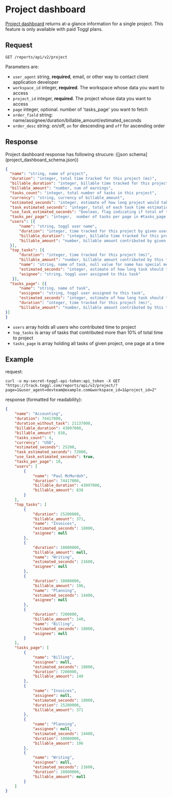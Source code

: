# Project dashboard

[Project dashboard](https://support.toggl.com/en/articles/3167701-project-dashboard) returns at-a glance information for a single project. This feature is only available with paid Toggl plans.

## Request

`GET /reports/api/v2/project`
 
Parameters are:

* `user_agent` string, **required**, email, or other way to contact client 
   application developer
* `workspace_id` integer, **required**. The workspace whose data you want to
 access
* `project_id` integer, **required**. The project whose data you want to
 access
* `page` integer, optional.  number of 'tasks_page' you want to fetch
* `order_field` string: name/assignee/duration/billable_amount/estimated_seconds
* `order_desc` string:  on/off, `on` for descending and `off` for ascending 
order

## Response

Project dashboard response has following strucure: ([json schema]
(project_dashboard_schema.json))

```json
{
  "name": "string, name of project",
  "duration": "integer, total time tracked for this project (ms)",
  "billable_duration": "integer, billable time tracked for this project (ms)",
  "billable_amount": "number, sum of earnings",
  "tasks_count": "integer, total number of tasks in this project",
  "currency": "string, currency of billable_amount",
  "estimated_seconds": "integer, estimate of how long project would take in seconds",
  "task_estimated_seconds": "integer, total of each task time estimations in seconds",
  "use_task_estimated_seconds": "boolean, flag indicating if total of task time estimations (true) should be used as grand-estimate, for false value estimated_seconds should be used instead",
  "tasks_per_page": "integer,  number of tasks per page in #tasks_page, use together with #tasks_count to build pagination links",
  "users": [{  
      "name": "string, toggl user name",
      "duration": "integer, time tracked for this project by given user (ms)",
      "billable_duration": "integer, billable time tracked for this project by given user (ms)",
      "billable_amount": "number, billable amount contributed by given user"
  }],
  "top_tasks": [{
      "duration": "integer, time tracked for this project (ms)",
      "billable_amount": "number, billable amount contributed by this task",
      "name": "string, name of task, null value for name has special meaning - 'Sum of Others'",
      "estimated_seconds": "integer, estimate of how long task should take in seconds",
      "asignee": "string, toggl user assigned to this task"
   }],
  "tasks_page": [{
      "name": "string, name of task",
      "assignee": "string, toggl user assigned to this task",
      "estimated_seconds": "integer, estimate of how long task should take in seconds",
      "duration": "integer, time tracked for this project (ms)",
      "billable_amount": "number, billable amount contributed by this task"
}]
}
```

* `users` array holds all users who contributed time to project
* `top_tasks` is array of tasks that contributed more than 10% of total time
 to project
* `tasks_page` is array holding all tasks of given project, one page 
 at a time

## Example
 
request:
```shell
curl -u my-secret-toggl-api-token:api_token -X GET "https://track.toggl.com/reports/api/v2/project/?page=1&user_agent=devteam@example.com&workspace_id=1&project_id=2"
```

response (formatted for readability):
```json
{
    "name": "Accounting",
    "duration": 74417000,
    "duration_without_task": 21137000,
    "billable_duration": 43097000,
    "billable_amount": 838,
    "tasks_count": 4,
    "currency": "USD",
    "estimated_seconds": 25200,
    "task_estimated_seconds": 72000,
    "use_task_estimated_seconds": true,
    "tasks_per_page": 10,
    "users": [
        {
            "name": "Paul McMurdoh",
            "duration": 74417000,
            "billable_duration": 43097000,
            "billable_amount": 838
        }
    ],
    "top_tasks": [
        {
            "duration": 25200000,
            "billable_amount": 371,
            "name": "Invoices",
            "estimated_seconds": 18000,
            "asignee": null
        },
        {
            "duration": 10800000,
            "billable_amount": null,
            "name": "Writing",
            "estimated_seconds": 21600,
            "asignee": null
        },
        {
            "duration": 10080000,
            "billable_amount": 196,
            "name": "Planning",
            "estimated_seconds": 14400,
            "asignee": null
        },
        {
            "duration": 7200000,
            "billable_amount": 140,
            "name": "Billing",
            "estimated_seconds": 18000,
            "asignee": null
        }
    ],
    "tasks_page": [
        {
            "name": "Billing",
            "assignee": null,
            "estimated_seconds": 18000,
            "duration": 7200000,
            "billable_amount": 140
        },
        {
            "name": "Invoices",
            "assignee": null,
            "estimated_seconds": 18000,
            "duration": 25200000,
            "billable_amount": 371
        },
        {
            "name": "Planning",
            "assignee": null,
            "estimated_seconds": 14400,
            "duration": 10080000,
            "billable_amount": 196
        },
        {
            "name": "Writing",
            "assignee": null,
            "estimated_seconds": 21600,
            "duration": 10800000,
            "billable_amount": null
        }
    ]
}
```
